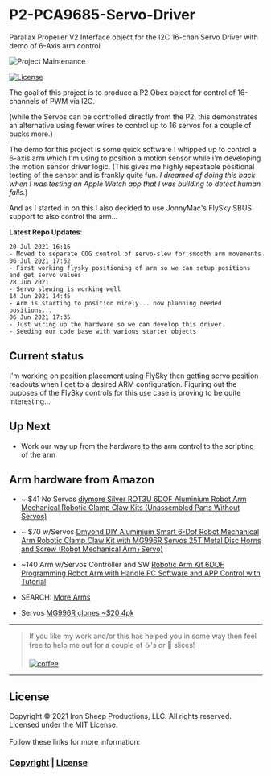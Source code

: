 # P2-PCA9685-Servo-Driver

Parallax Propeller V2 Interface object for the I2C 16-chan Servo Driver with demo of 6-Axis arm control

![Project Maintenance][maintenance-shield]

[![License][license-shield]](LICENSE) 

The goal of this project is to produce a P2 Obex object for control of 16-channels of PWM via I2C.

(while the Servos can be controlled directly from the P2, this demonstrates an alternative using fewer wires to control up to 16 servos for a couple of bucks more.)

The demo for this project is some quick software I whipped up to control a 6-axis arm which I'm using to position a motion sensor while i'm developing the motion sensor driver logic.  (This gives me highly repeatable positional testing of the sensor and is frankly quite fun.  *I dreamed of doing this back when I was testing an Apple Watch app that I was building to detect human falls.*)

And as I started in on this I also decided to use JonnyMac's FlySky SBUS support to also control the arm...


**Latest Repo Updates**:

```
20 Jul 2021 16:16
- Moved to separate COG control of servo-slew for smooth arm movements
06 Jul 2021 17:52
- First working flysky positioning of arm so we can setup positions and get servo values
28 Jun 2021 
- Servo slewing is working well
14 Jun 2021 14:45
- Arm is starting to position nicely... now planning needed positions...
06 Jun 2021 17:35
- Just wiring up the hardware so we can develop this driver. 
- Seeding our code base with various starter objects
```

## Current status

I'm working on position placement using FlySky then getting servo position readouts when I get to a desired ARM configuration.  Figuring out the puposes of the FlySky controls for this use case is proving to be quite interesting...

## Up Next

- Work our way up from the hardware to the arm control to the scripting of the arm

## Arm hardware from Amazon

- ~ $41 No Servos [diymore Silver ROT3U 6DOF Aluminium Robot Arm Mechanical Robotic Clamp Claw Kits (Unassembled Parts Without Servos)](https://www.amazon.com/diymore-Aluminium-Mechanical-Robotic-Arduino/dp/B01LW0LUPT)
- ~ $70 w/Servos [Dmyond DIY Aluminium Smart 6-Dof Robot Mechanical Arm Robotic Clamp Claw Kit with MG996R Servos 25T Metal Disc Horns and Screw (Robot Mechanical Arm+Servo)](https://www.amazon.com/Dmyond-Aluminium-Mechanical-MEGA2560-Learning/dp/B07XJM1P21)
- ~140 Arm w/Servos Controller and SW [Robotic Arm Kit 6DOF Programming Robot Arm with Handle PC Software and APP Control with Tutorial](https://www.amazon.com/LewanSoul-Robotic-Arduino-Software-Tutorial/dp/B074T6DPKX)

- SEARCH: [More Arms](https://www.amazon.com/s?k=6dof+servo+arm&ref=nb_sb_noss)

- Servos [MG996R clones ~$20 4pk](https://www.amazon.com/4-Pack-MG996R-Torque-Digital-Helicopter/dp/B07MFK266B)

---

> If you like my work and/or this has helped you in some way then feel free to help me out for a couple of :coffee:'s or :pizza: slices! 
> 
> [![coffee](https://www.buymeacoffee.com/assets/img/custom_images/black_img.png)](https://www.buymeacoffee.com/ironsheep)

---

## License

Copyright © 2021 Iron Sheep Productions, LLC. All rights reserved.<br />
Licensed under the MIT License. <br>
<br>
Follow these links for more information:

### [Copyright](copyright) | [License](LICENSE)



[maintenance-shield]: https://img.shields.io/badge/maintainer-stephen%40ironsheep%2ebiz-blue.svg?style=for-the-badge


[license-shield]: https://camo.githubusercontent.com/bc04f96d911ea5f6e3b00e44fc0731ea74c8e1e9/68747470733a2f2f696d672e736869656c64732e696f2f6769746875622f6c6963656e73652f69616e74726963682f746578742d646976696465722d726f772e7376673f7374796c653d666f722d7468652d6261646765
